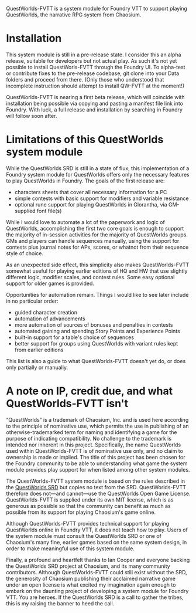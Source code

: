 QuestWorlds-FVTT is a system module for Foundry VTT to support playing QuestWorlds, the narrative RPG system from Chaosium.

# Installation

This system module is still in a pre-release state. I consider this an alpha release, suitable for developers but not actual play. As such it's not yet possible to install QuestWorls-FVTT through the Foundry UI. To alpha-test or contribute fixes to the pre-release codebase, git clone into your Data folders and proceed from there. (Only those who understood that incomplete instruction should attempt to install QW-FVTT at the moment!)

QuestWorlds-FVTT is nearing a first beta release, which will coincide with installation being possible via copying and pasting a manifest file link into Foundry. With luck, a full release and installation by searching in Foundry will follow soon after.

# Limitations of this QuestWorlds system module

While the QuestWorlds SRD is still in a state of flux, this implementation of a Foundry system module for QuestWorlds offers only the necessary features to play QuestWorlds in Foundry. The goals of the first release are:

- characters sheets that cover all necessary information for a PC
- simple contests with basic support for modifiers and variable resistance
- optional rune support for playing QuestWorlds in Glorantha, via GM-supplied font file(s)

While I would love to automate a lot of the paperwork and logic of QuestWorlds, accomplishing the first two core goals is enough to support the majority of in-session activities for the majority of QuestWorlds groups. GMs and players can handle sequences manually, using the support for contests plus journal notes for APs, scores, or whatnot from their sequence style of choice.

As an unexpected side effect, this simplicity also makes QuestWorlds-FVTT somewhat useful for playing earlier editions of HQ and HW that use slightly different logic, modifier scales, and contest rules. Some easy optional support for older games is provided.

Opportunities for automation remain. Things I would like to see later include in no particular order:

- guided character creation
- automation of advancements
- more automation of sources of bonuses and penalties in contests
- automated gaining and spending Story Points and Experience Points
- built-in support for a table's choice of sequences
- better support for groups using QuestWorlds with variant rules kept from earlier editions

This list is also a guide to what QuestWorlds-FVTT doesn't yet do, or does only partially or manually.

# A note on IP, credit due, and what QuestWorlds-FVTT isn't

“QuestWorlds” is a trademark of Chaosium, Inc. and is used here according to the principle of nominative use, which permits the use in publishing of an otherwise-trademarked term for naming and identifying a game for the purpose of indicating compatibility. No challenge to the trademark is intended nor inherent in this project. Specifically, the name QuestWorlds used within QuestWorlds-FVTT is of nominative use only, and no claim to ownership is made or implied. The title of this project has been chosen for the Foundry community to be able to understanding what game the system module provides play support for when listed among other system modules.

The QuestWorlds-FVTT system module is based on the rules described in the [QuestWorlds SRD][qwsrd] but copies no text from the SRD. QuestWorlds-FVTT therefore does not—and cannot—use the QuestWorlds Open Game License. QuestWorlds-FVTT is supplied under its own MIT license, which is as generous as possible so that the community can benefit as much as possible from its support for playing Chaosium's game online.

Although QuestWorlds-FVTT provides technical support for playing QuestWorlds online in Foundry VTT, it does not teach how to play. Users of the system module must consult the QuestWorlds SRD or one of Chaosium's many fine, earlier games based on the same system design, in order to make meaningful use of this system module.

Finally, a profound and heartfelt thanks to Ian Cooper and everyone backing the QuestWorlds SRD project at Chaosium, and its many community contributors. Although QuestWorlds-FVTT could still exist without the SRD, the generosity of Chaosium publishing their acclaimed narrative game under an open license is what excited my imagination again enough to embark on the daunting project of developing a system module for Foundry VTT. You are heroes. If the QuestWorlds SRD is a call to gather the tribes, this is my raising the banner to heed the call.


  [qwsrd]: https://questworlds.chaosium.com
